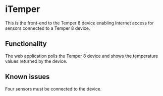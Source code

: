 # iTemper

This is the front-end to the Temper 8 device enabling Internet access for sensors connected to a Temper 8 device.

## Functionality
The web application polls the Temper 8 device and shows the temperature values returned by the device.

## Known issues
Four sensors must be connected to the device. 